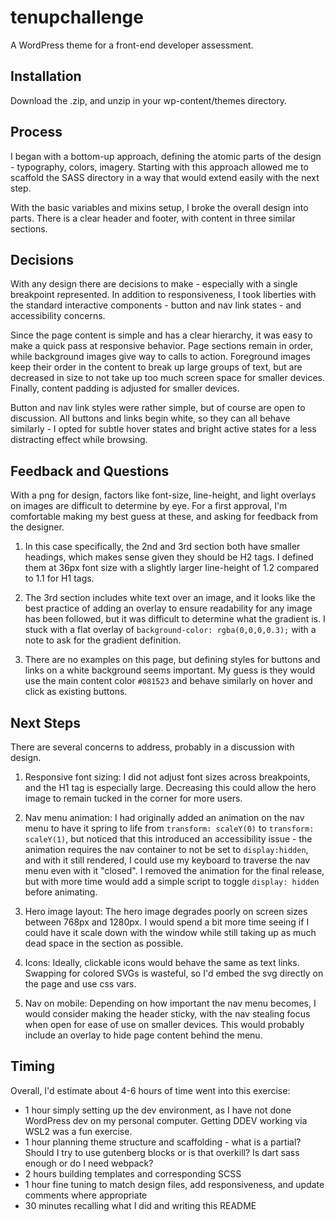 # tenupchallenge

A WordPress theme for a front-end developer assessment.

## Installation

Download the .zip, and unzip in your wp-content/themes directory.

## Process

I began with a bottom-up approach, defining the atomic parts of the design - typography, colors, imagery.
Starting with this approach allowed me to scaffold the SASS directory in a way that would extend easily with the next step.

With the basic variables and mixins setup, I broke the overall design into parts.
There is a clear header and footer, with content in three similar sections.

## Decisions

With any design there are decisions to make - especially with a single breakpoint represented. In addition to responsiveness, I took liberties with the standard interactive components - button and nav link states - and accessibility concerns.

Since the page content is simple and has a clear hierarchy, it was easy to make a quick pass at responsive behavior. Page sections remain in order, while background images give way to calls to action. Foreground images keep their order in the content to break up large groups of text, but are decreased in size to not take up too much screen space for smaller devices. Finally, content padding is adjusted for smaller devices.

Button and nav link styles were rather simple, but of course are open to discussion. All buttons and links begin white, so they can all behave similarly - I opted for subtle hover states and bright active states for a less distracting effect while browsing.

## Feedback and Questions

With a png for design, factors like font-size, line-height, and light overlays on images are difficult to determine by eye. For a first approval, I'm comfortable making my best guess at these, and asking for feedback from the designer.

1. In this case specifically, the 2nd and 3rd section both have smaller headings, which makes sense given they should be H2 tags. I defined them at 36px font size with a slightly larger line-height of 1.2 compared to 1.1 for H1 tags.

2. The 3rd section includes white text over an image, and it looks like the best practice of adding an overlay to ensure readability for any image has been followed, but it was difficult to determine what the gradient is. I stuck with a flat overlay of `background-color: rgba(0,0,0,0.3);` with a note to ask for the gradient definition.

3. There are no examples on this page, but defining styles for buttons and links on a white background seems important. My guess is they would use the main content color `#081523` and behave similarly on hover and click as existing buttons.

## Next Steps

There are several concerns to address, probably in a discussion with design.

1. Responsive font sizing: I did not adjust font sizes across breakpoints, and the H1 tag is especially large. Decreasing this could allow the hero image to remain tucked in the corner for more users.

2. Nav menu animation: I had originally added an animation on the nav menu to have it spring to life from `transform: scaleY(0)` to `transform: scaleY(1)`, but noticed that this introduced an accessibility issue - the animation requires the nav container to not be set to  `display:hidden`, and with it still rendered, I could use my keyboard to traverse the nav menu even with it "closed". I removed the animation for the final release, but with more time would add a simple script to toggle `display: hidden` before animating.

3. Hero image layout: The hero image degrades poorly on screen sizes between 768px and 1280px. I would spend a bit more time seeing if I could have it scale down with the window while still taking up as much dead space in the section as possible.

4. Icons: Ideally, clickable icons would behave the same as text links. Swapping for colored SVGs is wasteful, so I'd embed the svg directly on the page and use css vars.

5. Nav on mobile: Depending on how important the nav menu becomes, I would consider making the header sticky, with the nav stealing focus when open for ease of use on smaller devices. This would probably include an overlay to hide page content behind the menu.

## Timing

Overall, I'd estimate about 4-6 hours of time went into this exercise:

* 1 hour simply setting up the dev environment, as I have not done WordPress dev on my personal computer. Getting DDEV working via WSL2 was a fun exercise.
* 1 hour planning theme structure and scaffolding - what is a partial? Should I try to use gutenberg blocks or is that overkill? Is dart sass enough or do I need webpack?
* 2 hours building templates and corresponding SCSS
* 1 hour fine tuning to match design files, add responsiveness, and update comments where appropriate
* 30 minutes recalling what I did and writing this README